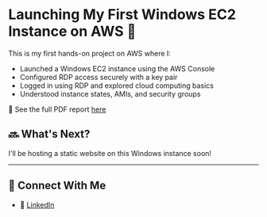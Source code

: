 # Launching My First Windows EC2 Instance on AWS 🚀

This is my first hands-on project on AWS where I:

- Launched a Windows EC2 instance using the AWS Console
- Configured RDP access securely with a key pair
- Logged in using RDP and explored cloud computing basics
- Understood instance states, AMIs, and security groups

📄 See the full PDF report [here](Windows-EC2-Instance-Launch.pdf)

## 🔜 What's Next?
I'll be hosting a static website on this Windows instance soon!

---

## 🔗 Connect With Me

- 💼 [LinkedIn](https://www.linkedin.com/in/hasir-sayyed-b16520245?utm_source=share&utm_campaign=share_via&utm_content=profile&utm_medium=android_app) 

